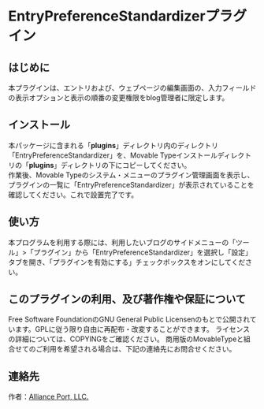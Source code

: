EntryPreferenceStandardizerプラグイン
=====================================

はじめに
--------

本プラグインは、エントリおよび、ウェブページの編集画面の、入力フィールドの表示オプションと表示の順番の変更権限をblog管理者に限定します。

インストール
------------

本パッケージに含まれる「**plugins**」ディレクトリ内のディレクトリ「EntryPreferenceStandardizer」を、Movable
Typeインストールディレクトリの「**plugins**」ディレクトリの下にコピーしてください。\
 作業後、Movable
Typeのシステム・メニューのプラグイン管理画面を表示し、プラグインの一覧に「EntryPreferenceStandardizer」が表示されていることを確認してください。これで設置完了です。

使い方
------

本プログラムを利用する際には、利用したいブログのサイドメニューの「ツール」\>「プラグイン」から「EntryPreferenceStandardizer」を選択し「設定」タブを開き、「プラグインを有効にする」チェックボックスをオンにしてください。


このプラグインの利用、及び著作権や保証について
----------------------------------------------

Free Software FoundationのGNU General Public Licensenのもとで公開されています。GPLに従う限り自由に再配布・改変することができます。
ライセンスの詳細については、COPYINGをご確認ください。
商用版のMovableTypeと組合せてのご利用を希望される場合は、下記の連絡先にお問合せください。


連絡先
------

作者：[Alliance Port, LLC.](http://www.allianceport.jp/)
